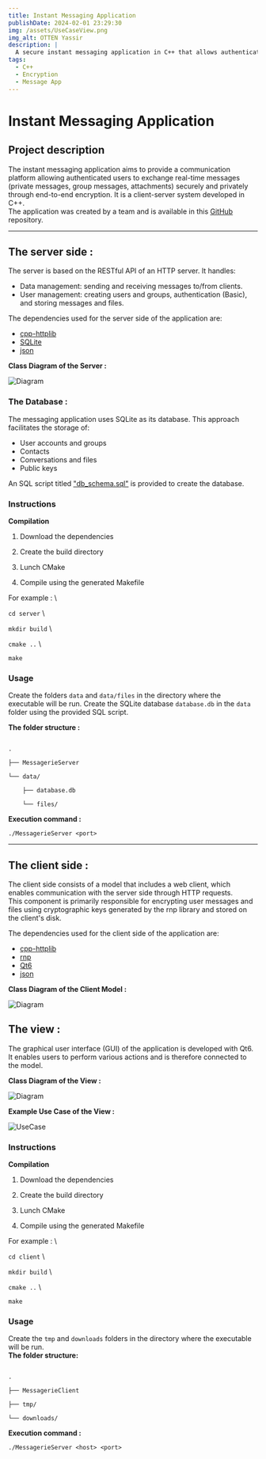 ```yaml
---
title: Instant Messaging Application
publishDate: 2024-02-01 23:29:30
img: /assets/UseCaseView.png
img_alt: OTTEN Yassir
description: |
  A secure instant messaging application in C++ that allows authenticated users to exchange real-time messages, files, and group chats with end-to-end encryption.
tags:
  - C++
  - Encryption
  - Message App
---
```

# Instant Messaging Application

## Project description

The instant messaging application aims to provide a communication platform allowing authenticated users to exchange real-time messages (private messages, group messages, attachments) securely and privately through end-to-end encryption.
It is a client-server system developed in C++.  
The application was created by a team and is available in this [GitHub](https://github.com/OTTEN-Yassir/Instant-Messaging-Application) repository.
  

---

  

## **The server side :**

The server is based on the RESTful API of an HTTP server. It handles:
  
- Data management: sending and receiving messages to/from clients.
- User management: creating users and groups, authentication (Basic), and storing messages and files.
  
The dependencies used for the server side of the application are:

- [cpp-httplib](https://github.com/yhirose/cpp-httplib)
- [SQLite](https://sqlite.org/cintro.html)
- [json](https://sqlite.org/cintro.html)

**Class Diagram of the Server :**

![Diagram](/assets/Server.png)
  


### The Database :

The messaging application uses SQLite as its database. This approach facilitates the storage of:

- User accounts and groups
- Contacts
- Conversations and files
- Public keys

An SQL script titled ["db_schema.sql"](https://github.com/OTTEN-Yassir/Instant-Messaging-Application/blob/main/server/db_schema.sql) is provided to create the database.

### Instructions

 **Compilation**  

1. Download the dependencies

2. Create the build directory

3. Lunch CMake

4. Compile using the generated Makefile

For example : \

`cd server` \

`mkdir build` \

`cmake ..` \

`make`

### Usage

Create the folders `data` and `data/files` in the directory where the executable will be run. Create the SQLite database `database.db` in the `data` folder using the provided SQL script.

**The folder structure :**
```

.

├── MessagerieServer

└── data/

    ├── database.db

    └── files/

```

**Execution command :**

`./MessagerieServer <port>`

  
--- 

## **The client side :**

The client side consists of a model that includes a web client, which enables communication with the server side through HTTP requests.  
This component is primarily responsible for encrypting user messages and files using cryptographic keys generated by the rnp library and stored on the client's disk.

The dependencies used for the client side of the application are:

- [cpp-httplib](https://github.com/yhirose/cpp-httplib)
- [rnp](https://github.com/rnpgp/rnp)
- [Qt6](https://www.qt.io/product/qt6)
- [json](https://github.com/nlohmann/json)

**Class Diagram of the Client Model :**  

![Diagram](/assets/ClientModel.png)
  
## **The view :**

The graphical user interface (GUI) of the application is developed with Qt6. It enables users to perform various actions and is therefore connected to the model.

**Class Diagram of the View :**

![Diagram](/assets/ClientView.png)
  
**Example Use Case of the View :**  

![UseCase](/assets/UseCaseView.png)

### Instructions

 **Compilation**  

1. Download the dependencies

2. Create the build directory

3. Lunch CMake

4. Compile using the generated Makefile

For example : \

`cd client` \

`mkdir build` \

`cmake ..` \

`make`

### Usage
  

Create the `tmp` and `downloads` folders in the directory where the executable will be run.  
**The folder structure:**  

```

.

├── MessagerieClient

├── tmp/

└── downloads/

```

**Execution command :**

`./MessagerieServer <host> <port>`